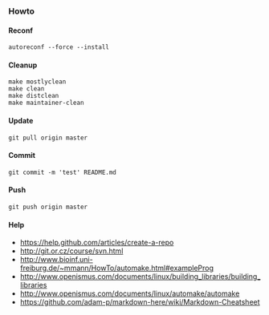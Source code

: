 

### Howto

#### Reconf

	autoreconf --force --install

#### Cleanup

	make mostlyclean
	make clean
	make distclean
	make maintainer-clean

#### Update

	git pull origin master

#### Commit

	git commit -m 'test' README.md

#### Push

	git push origin master

#### Help

 * https://help.github.com/articles/create-a-repo
 * http://git.or.cz/course/svn.html
 * http://www.bioinf.uni-freiburg.de/~mmann/HowTo/automake.html#exampleProg
 * http://www.openismus.com/documents/linux/building_libraries/building_libraries
 * http://www.openismus.com/documents/linux/automake/automake
 * https://github.com/adam-p/markdown-here/wiki/Markdown-Cheatsheet
